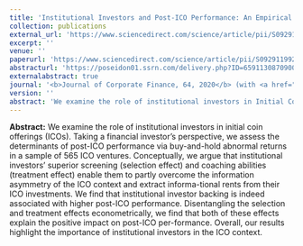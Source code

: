 ```yaml
---
title: 'Institutional Investors and Post-ICO Performance: An Empirical Analysis of Investor Returns in Initial Coin Offerings (ICOs)'
collection: publications
external_url: 'https://www.sciencedirect.com/science/article/pii/S0929119920301231#bb0380'
excerpt: ''
venue: ''
paperurl: 'https://www.sciencedirect.com/science/article/pii/S0929119920301231#bb0380'
abstracturl: 'https://poseidon01.ssrn.com/delivery.php?ID=659113087090030100005102104070075095007085007037003090100005015104097065091127069102026056048010010036110095097024091086119000104006091005020068013086028125075065004004007050007011104023066114102027119004088072029009070124006126024126074012091007026081&EXT=pdf'
externalabstract: true
journal: '<b>Journal of Corporate Finance, 64, 2020</b> (with <a href="https://scholar.google.de/citations?user=7jgtz_MAAAAJ&amp;hl=en">C. Fisch</a>)'
version: ''
abstract: 'We examine the role of institutional investors in Initial Coin Offerings (ICOs). Taking a financial investor’s perspective, we assess the determinants of post-ICO performance via buy-and-hold abnormal returns in a sample of 565 ICO ventures. Conceptually, we argue that institutional investors’ superior screening (selection effect) and coaching abilities (treatment effect) enable them to partly overcome the information asymmetry of the ICO context and extract informational rents from their ICO investments. We find that institutional investor backing is indeed associated with higher post-ICO performance. Disentangling the selection and treatment effects econometrically, we find that both of these effects explain the positive impact on post-ICO per-formance. Overall, our results highlight the importance of institutional investors in the ICO context.'
---
```


<strong>Abstract:</strong> We examine the role of institutional investors in initial coin offerings (ICOs). Taking a financial investor’s perspective, we assess the determinants of post-ICO performance via buy-and-hold abnormal returns in a sample of 565 ICO ventures. Conceptually, we argue that institutional investors’ superior screening (selection effect) and coaching abilities (treatment effect) enable them to partly overcome the information asymmetry of the ICO context and extract informa-tional rents from their ICO investments. We find that institutional investor backing is indeed associated with higher post-ICO performance. Disentangling the selection and treatment effects econometrically, we find that both of these effects explain the positive impact on post-ICO per-formance. Overall, our results highlight the importance of institutional investors in the ICO context.
